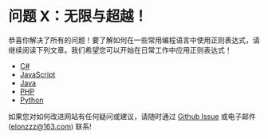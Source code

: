 # 问题 X：无限与超越！

恭喜你解决了所有的问题！要了解如何在一些常用编程语言中使用正则表达式，请继续阅读下列文章。我们希望您可以开始在日常工作中应用正则表达式！
* [C#](https://regexone.com/references/csharp)
* [JavaScript](https://regexone.com/references/javascript)
* [Java](https://regexone.com/references/java)
* [PHP](https://regexone.com/references/php)
* [Python](https://regexone.com/references/python)

如果您对如何改进网站有任何疑问或建议，请随时通过 [Github Issue](https://github.com/imageslr/regexone-cn/issues) 或电子邮件 ([elonzzz@163.com](mailto://elonzzz@163.com)) 联系!